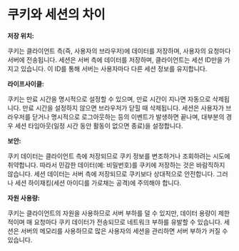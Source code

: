 # 쿠키와 세션의 차이
**저장 위치:**

쿠키는 클라이언트 측(즉, 사용자의 브라우저)에 데이터를 저장하며, 사용자의 요청마다 서버에 전송됩니다.
세션은 서버 측에 데이터를 저장하며, 클라이언트는 세션 ID만을 가지고 있습니다. 이 ID를 통해 서버는 사용자마다 다른 세션 정보를 유지합니다.

**라이프사이클:**

쿠키는 만료 시간을 명시적으로 설정할 수 있으며, 만료 시간이 지나면 자동으로 삭제됩니다. 만료 시간을 설정하지 않으면 브라우저가 닫힐 때 삭제됩니다.
세션은 사용자가 브라우저를 닫거나 명시적으로 로그아웃하는 등의 이벤트가 발생하면 끝나며, 대부분의 경우 세션 타임아웃(일정 시간 동안 활동이 없으면 종료)을 설정합니다.

**보안:**

쿠키 데이터는 클라이언트 측에 저장되므로 쿠키 정보를 변조하거나 조회하려는 시도에 취약합니다. 따라서 민감한 데이터(예: 비밀번호)를 쿠키에 저장하는 것은 바람직하지 않습니다.
세션 데이터는 서버 측에 저장되므로 쿠키보다 상대적으로 안전합니다. 그러나 세션 하이재킹(세션 아이디를 가로채는 공격)에 주의해야 합니다.

**자원 사용량:**

쿠키는 클라이언트의 자원을 사용하므로 서버 부하를 덜 수 있지만, 데이터 용량이 제한적이며 매 요청마다 쿠키 데이터가 전송되므로 네트워크 부하를 유발할 수 있습니다.
세션은 서버의 메모리를 사용하므로 많은 사용자의 세션을 관리하면 서버 부하가 커질 수 있습니다.
